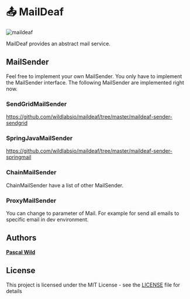 # 📤 MailDeaf
![maildeaf](https://github.com/wildlabsio/maildeaf/workflows/maildeaf/badge.svg)

MailDeaf provides an abstract mail service.

## MailSender
Feel free to implement your own MailSender. You only have to implement the MailSender interface.
The following MailSender are implemented right now.

### **SendGridMailSender**
https://github.com/wildlabsio/maildeaf/tree/master/maildeaf-sender-sendgrid

### **SpringJavaMailSender**
https://github.com/wildlabsio/maildeaf/tree/master/maildeaf-sender-springmail

### **ChainMailSender**
ChainMailSender have a list of other MailSender.

### **ProxyMailSender**
You can change to parameter of Mail. For example for send all emails to specific email in dev environment.

## Authors
**[Pascal Wild](https://github.com/pascalwild)**

## License
This project is licensed under the MIT License - see the [LICENSE](LICENSE) file for details
